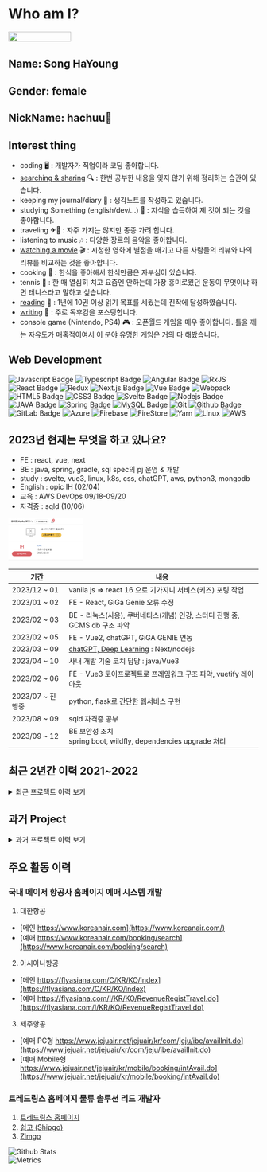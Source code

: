 # Who am I?

<img src="https://user-images.githubusercontent.com/65321592/217827006-9fcde102-be14-4a39-bd7b-cbf6c2d4c40d.jpg" width="50%" height="50%">

## Name: Song HaYoung

## Gender: female

## NickName: hachuu💋

## Interest thing

- coding 🖥 : 개발자가 직업이라 코딩 좋아합니다.
- [searching & sharing](https://github.com/hachuu/developGuide) 🔍 : 한번 공부한 내용을 잊지 않기 위해 정리하는 습관이 있습니다.
- keeping my journal/diary 📒 : 생각노트를 작성하고 있습니다.
- studying Something (english/dev/...) 📝 : 지식을 습득하여 제 것이 되는 것을 좋아합니다.
- traveling ✈🚄 : 자주 가지는 않지만 종종 가려 합니다.
- listening to music 🎶 : 다양한 장르의 음악을 좋아합니다.
- [watching a movie](https://pedia.watcha.com/ko-KR/users/87Gv7pR6D5E6o/contents/movies) 🎬 : 시청한 영화에 별점을 매기고 다른 사람들의 리뷰와 나의 리뷰를 비교하는 것을 좋아합니다.
- cooking 🍳 : 한식을 좋아해서 한식만큼은 자부심이 있습니다.
- tennis 🏸 : 한 때 열심히 치고 요즘엔 안하는데 가장 흥미로웠던 운동이 무엇이냐 하면 테니스라고 말하고 싶습니다. 
- [reading](https://pedia.watcha.com/ko-KR/users/87Gv7pR6D5E6o/contents/books) 📖 : 1년에 10권 이상 읽기 목표를 세웠는데 진작에 달성하였습니다.
- [writing](https://blog.naver.com/PostList.naver?blogId=money0621&from=postList&categoryNo=83) 📃 : 주로 독후감을 포스팅합니다.
- console game (Nintendo, PS4) 🎮 : 오픈월드 게임을 매우 좋아합니다. 틀을 깨는 자유도가 매혹적이여서 이 분야 유명한 게임은 거의 다 해봤습니다.


## Web Development
 ![Javascript Badge](https://img.shields.io/badge/JavaScript-F7DF1E?style=flat-square&logo=javascript&logoColor=black) ![Typescript Badge](https://img.shields.io/badge/Typescript-3178C6?style=flat-square&logo=Typescript&logoColor=black) ![Angular Badge](https://img.shields.io/badge/Angular-DD0031?style=flat-square&logo=angular&logoColor=black) ![RxJS](https://img.shields.io/badge/rxjs-%23B7178C.svg?style=flat-square&logo=reactivex&logoColor=white) ![React Badge](https://img.shields.io/badge/React-61DAFB?style=flat-square&logo=react&logoColor=black) ![Redux](https://img.shields.io/badge/Redux-764ABC?style=flat-square&logo=redux&logoColor=black) ![Next.js Badge](https://img.shields.io/badge/Next.js-000000?style=flat-square&logo=Next.js&logoColor=white) ![Vue Badge](https://img.shields.io/badge/vue.js-4FC08D?style=flat-square&logo=vue.js&logoColor=white) ![Webpack](https://img.shields.io/badge/webpack-%238DD6F9.svg?style=flat-square&logo=webpack&logoColor=black) ![HTML5 Badge](https://img.shields.io/badge/html5-%23E34F26.svg?style=flat-square&logo=html5&logoColor=black) ![CSS3 Badge](https://img.shields.io/badge/CSS3-1572B6?style=flat-square&logo=CSS3&logoColor=black) ![Svelte Badge](https://img.shields.io/badge/svelte-FF3E00.svg?style=flat-square&logo=svelte&logoColor=white) ![Nodejs Badge](https://img.shields.io/badge/Node.js-339933?style=flat-square&logo=Node.js&logoColor=black) ![JAVA Badge](https://img.shields.io/badge/JAVA-007396?style=flat-square&logo=Java&logoColor=white) ![Spring Badge](https://img.shields.io/badge/Spring-6DB33F?style=flat-square&logo=spring&logoColor=white) ![MySQL Badge](https://img.shields.io/badge/MySQL-00000F?style=flat-square&logo=mysql&logoColor=white)  ![Git](https://img.shields.io/badge/git-%23F05033.svg?style=flat-square&logo=git&logoColor=white) ![Github Badge](https://img.shields.io/badge/github-%23121011.svg?style=flat-square&logo=github&logoColor=white) ![GitLab Badge](https://img.shields.io/badge/GitLab-FC6D26.svg?style=flat-square&logo=gitlab&logoColor=white) ![Azure](https://img.shields.io/badge/azure-%230072C6.svg?style=flat-square&logo=azure-devops&logoColor=white) ![Firebase](https://img.shields.io/badge/firebase-FFCA28?style=flat-square&logo=firebase&logoColor=white) ![FireStore](https://img.shields.io/badge/firestore-FFCA28?style=flat-square&logo=FireStore&logoColor=white) ![Yarn](https://img.shields.io/badge/yarn-%232C8EBB.svg?style=flat-square&logo=yarn&logoColor=white) ![Linux](https://img.shields.io/badge/Linux-gray?style=flat-square&logo=linux&logoColor=yellow) ![AWS](https://img.shields.io/badge/AmazonAWS-232F3E?style=flat-square&logo=amazonaws&logoColor=white")


## 2023년 현재는 무엇을 하고 있나요?
- FE : react, vue, next
- BE : java, spring, gradle, sql spec의 pj 운영 & 개발
- study : svelte, vue3, linux, k8s, css, chatGPT, aws, python3, mongodb
- English : opic IH (02/04)
- 교육 : AWS DevOps 09/18-09/20
- 자격증 : sqld (10/06)

<img src="https://github.com/hachuu/Speaking-English/raw/main/opic/%E1%84%89%E1%85%B3%E1%84%8F%E1%85%B3%E1%84%85%E1%85%B5%E1%86%AB%E1%84%89%E1%85%A3%E1%86%BA%202023-02-09%20%E1%84%8B%E1%85%A9%E1%84%92%E1%85%AE%203.09.11.png" width="30%" height="30%" style="max-width: 100%;">

| 기간              | 내용                                                         |
| ----------------- | ------------------------------------------------------------ |
| 2023/12 ~ 01 | vanila js => react 16 으로 기가지니 서비스(키즈) 포팅 작업 |
| 2023/01 ~ 02 | FE - React, GiGa Genie 오류 수정 |
| 2023/02 ~ 03 | BE - 리눅스(사용), 쿠버네티스(개념) 인강, 스터디 진행 중, GCMS db 구조 파악 |
| 2023/02 ~ 05 | FE - Vue2, chatGPT, GiGA GENIE 연동 |
| 2023/03 ~ 09 | [chatGPT, Deep Learning](https://openai-embedding-completion.vercel.app/) : Next/nodejs |
| 2023/04 ~ 10 | 사내 개발 기술 코치 담당 : java/Vue3 |
| 2023/02 ~ 06 | FE - Vue3 토이프로젝트로 프레임워크 구조 파악, vuetify 레이아웃 |
| 2023/07 ~ 진행중 | python, flask로 간단한 웹서비스 구현 |
| 2023/08 ~ 09 | sqld 자격증 공부 |
| 2023/09 ~ 12 | BE 보안성 조치 <br> spring boot, wildfly, dependencies upgrade 처리 |


## 최근 2년간 이력 2021~2022 
    
<details>
  <summary>최근 프로젝트 이력 보기</summary>
  <div markdown="1">
  
| Title | Contents                                                         |
| ----------------- | ------------------------------------------------------------ |
| SEO 최적화 | 구글 analytics 관리(페이지별 이슈 처리)로 사이트 월 방문자 30만명으로 상승하는데 기여 |
|  | sitemap 관리를 통한 사이트 유효 링크관리 페이지 유효성 90% 이상 상승 단기간마다 기존 |
|  | legacy 소스 이해를 위한 리팩토링 작업 진행 (불필요한 script 삭제, 무거운 library 제거) |
|  | framework 버전 업 진행 및 라이브러리 변경 작업을 통한 최적화 작업 |
|  | ios, window 크로스 브라우징 테스트 |
| 물류 IT의 신규 솔루션 협업 툴 Zimgo 개발 및 FE 리드 | 프로젝트 기술 spec : Angular14, rxjs, d3, ag-grid, agm(googleMap) |
|  | FE 프로젝트 기획 및 구조 설계 및 개발을 production 수준으로 할 수 있음 |
|  | Framework, library 스터디를 통한 기능 기획 및 구현 가능 |
|  | 혼자 FE파트를 담당하다가 현재 3명의 후임 개발자들과 함께 FE파트를 꾸리고 있으며 파트리더로 활동하고 있음 |
|  | 기획자, 디자이너, 백엔드 개발자와 데일리 미팅을 진행하여 프로젝트에 대한 관심과 파트 별 이슈 공유에 노력함 |
| B2B 웹 서비스 개발, 물류 플랫폼 FE 리드 및 개발자 | Angular14, React17, Next11 Git, Azure, SCSS, SEO, 웹접근성, 통합 로그인 구축, Azure CI/CD 배포 관리 |
|  | 용량 차지를 많이 하거나 사용성에 좋지 않은 library를 걷어내고 독자적인 element를 만드는데 기여함 |
|  | 사용량이 많은 주요 페이지에 사용성을 높이기 위해 웹접근성 도입 |
|  | B2B api 개발자 기능 테스트를 위한 테스트 페이지 개발 및 배포로 빠른 에러 대응 가능 |

  </div>
</details>

## 과거 Project
<details>
  <summary>과거 프로젝트 이력 보기</summary>
  <div markdown="1">
    
| 기간              | 내용                                                         |
| ----------------- | ------------------------------------------------------------ |
| 2021/01 ~ 2022/10 | 트레드링스 : 1년 10개월 근무 <br> <img width="245" alt="스크린샷 2022-08-02 오후 10 42 54" src="https://user-images.githubusercontent.com/65321592/182389597-bfd129d6-a080-4165-993a-06020bb00b86.png"> <br> - 업무 : 물류플랫폼 트레드링스 Tradlinx Front-end 리드, Angular14, React17, 웹 솔루션 개발, 유지 보수 / [트레드링스 송하영 인터뷰](https://team.jumpit.co.kr/732c505c-e5ab-4eb1-a417-ec874f57a5e7) <br> - 개인 : next js Admin / React17 사이드 프로젝트(모바일청첩장) [Page](https://wedding-invitation-2090a.web.app/) / Svelte [개인 스터디, 토이프로젝트 진행](https://github.com/hachuu/svelte) <br> - Shipgo, Lingo 서비스 Front-end 운영 <br> - Zimgo (신규) Front-end 개발 리드 : 10개월 <br> <pre>1. 화면 디자인 및 사용자 인터페이스(UI) 개선을 위한 협업을 수행(with 기획자)<br>2. 웹 및 앱 사용자 경험(UX)의 형성 관여(with 디자이너, 퍼블리셔)<br>3. 프로젝트 구조 구축, api 설계 및 개발</pre>
| 2019/09 ~ 2020/12 | 대한항공 : 1년 3개월 근무 <br> - 온라인 개편 - Angular8 SPA, typeScript Front-End 개발,  W3C 웹접근성 <br> 대한항공 메인 페이지 개발, 환불 프로세스 담당 개발자 |
| 2019/02 ~ 2019/09 | 제주항공 : 7개월 근무 <br> - FareFamily & New Class - javascript, Front-End 개발 <br> 기존 제주항공 좌석 클래스 중 세분화된 차등 탑승 클래스 별 구분 화면 개발 |
| 2015/06 ~ 2019/02 | 아시아나 항공 : 3년 8개월 근무 <br> - 상용 우대 프로젝트 - Spring, Maven, javascript, Java, 오라클 SQL : 6개월 <br> B2B 기업 할인 프로모션 사이트 개발 <br> - 온라인 개편 - Spring, Maven, javascript, Java, 오라클 SQL : 1년 2개월 <br> 항공 예약 사이트 통합 리뉴얼 <br> - 환불 비용절감 프로젝트 - Spring, Maven, javascript, Java, 오라클 SQL : 4개월 <br> 아마데우스 환불 API에서 내부 환불 시스템 연동으로 변경 <br> - 모바일 사용선 개선 - Spring, Maven, javascript, Java, 오라클 SQL : 3개월 <br> 항공 예약 사이트 모바일 웹페이지 리뉴얼 <br> - 선호좌석 유료서비스 구축 - Spring, Maven, javascript, Java, 오라클 SQL : 9개월 <br> 기존 항공 예약 프로세스에 유료좌석 구매 서비스 추가 <br> - 미국 WCAG 장차법 구축 - Spring, Maven, javascript, Java, 오라클 SQL, 웹접근성 : 8개월 <br> 항공 웹사이트 전면 WCAG - AAA등급 장차법 적용 |
| 2015/03 ~ 2015/06 | 제주항공 중국 결제 - javascript, Java 개발 : 3개월 <br> 결제 시스템 중 중국 pay 연동 추가 ex) UnionPay |


  </div>
</details>

## 주요 활동 이력
### 국내 메이저 항공사 홈페이지 예매 시스템 개발
1. 대한항공
- [메인 https://www.koreanair.com](https://www.koreanair.com/)
- [예매 https://www.koreanair.com/booking/search](https://www.koreanair.com/booking/search)

2. 아시아나항공
- [메인 https://flyasiana.com/C/KR/KO/index](https://flyasiana.com/C/KR/KO/index)
- [예매 https://flyasiana.com/I/KR/KO/RevenueRegistTravel.do](https://flyasiana.com/I/KR/KO/RevenueRegistTravel.do)

3. 제주항공
- [예매 PC형 https://www.jejuair.net/jejuair/kr/com/jeju/ibe/availInit.do](https://www.jejuair.net/jejuair/kr/com/jeju/ibe/availInit.do)
- [예매 Mobile형 https://www.jejuair.net/jejuair/kr/mobile/booking/intAvail.do](https://www.jejuair.net/jejuair/kr/mobile/booking/intAvail.do)

### 트레드링스 홈페이지 물류 솔루션 리드 개발자
1. [트레드링스 홈페이지](https://www.tradlinx.com/) 
2. [쉽고 (Shipgo)](https://shipgo.tradlinx.com/)
3. [Zimgo](https://zimgo.tradlinx.com/)

![Github Stats](https://github-readme-stats.vercel.app/api/top-langs?username=hachuu&layout=compact)  
![Metrics](https://metrics.lecoq.io/hachuu?template=classic&config.timezone=Asia%2FSeoul&config.animated=true)  

